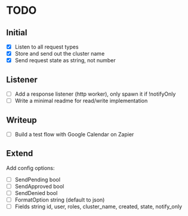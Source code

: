 # TODO

## Initial

- [x] Listen to all request types
- [x] Store and send out the cluster name
- [x] Send request state as string, not number

## Listener

- [ ] Add a response listener (http worker), only spawn it if !notifyOnly
- [ ] Write a minimal readme for read/write implementation

## Writeup

- [ ] Build a test flow with Google Calendar on Zapier

## Extend

Add config options:

- [ ] SendPending bool
- [ ] SendApproved bool
- [ ] SendDenied bool
- [ ] FormatOption string (default to json)
- [ ] Fields string id, user, roles, cluster_name, created, state, notify_only
